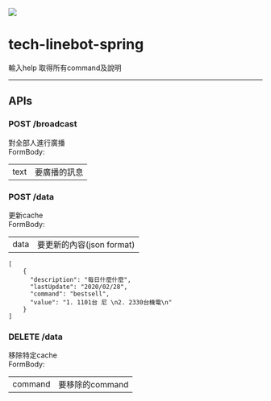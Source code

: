 ![](https://github.com/qqdog1/tech-linebot-spring/workflows/Java%20CI/badge.svg)

# tech-linebot-spring

輸入help 取得所有command及說明  

---------
## APIs  
### POST /broadcast  
對全部人進行廣播  
FormBody:  
<table>
<tr><td>text</td><td>要廣播的訊息</td></tr>
</table>  

### POST /data  
更新cache  
FormBody:  
<table>  
<tr><td>data</td><td>要更新的內容(json format)</td></tr>
</table>  

    [
        {
          "description": "每日什麼什麼",
          "lastUpdate": "2020/02/28",
          "command": "bestsell",
          "value": "1. 1101台 尼 \n2. 2330台機電\n"
        }
    ]

### DELETE /data  
移除特定cache  
FormBody:  
<table>
<tr><td>command</td><td>要移除的command</td></tr>
</table>  
